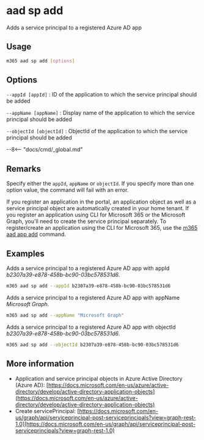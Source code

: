 # aad sp add

Adds a service principal to a registered Azure AD app

## Usage

```sh
m365 aad sp add [options]
```

## Options

`--appId [appId]`
: ID of the application to which the service principal should be added

`--appName [appName]`
: Display name of the application to which the service principal should be added

`--objectId [objectId]`
: ObjectId of the application to which the service principal should be added

--8<-- "docs/cmd/_global.md"

## Remarks

Specify either the `appId`, `appName` or `objectId`. If you specify more than one option value, the command will fail with an error.

If you register an application in the portal, an application object as well as a service principal object are automatically created in your home tenant. If you register an application using CLI for Microsoft 365 or the Microsoft Graph, you'll need to create the service principal separately. To register/create an application using the CLI for Microsoft 365, use the [m365 aad app add](../cmd/aad/app/app-add.md) command.

## Examples

Adds a service principal to a registered Azure AD app with appId _b2307a39-e878-458b-bc90-03bc578531d6_.

```sh
m365 aad sp add --appId b2307a39-e878-458b-bc90-03bc578531d6
```

Adds a service principal to a registered Azure AD app with appName _Microsoft Graph_.

```sh
m365 aad sp add --appName "Microsoft Graph"
```

Adds a service principal to a registered Azure AD app with objectId _b2307a39-e878-458b-bc90-03bc578531d6_.

```sh
m365 aad sp add --objectId b2307a39-e878-458b-bc90-03bc578531d6
```

## More information

- Application and service principal objects in Azure Active Directory (Azure AD): [https://docs.microsoft.com/en-us/azure/active-directory/develop/active-directory-application-objects](https://docs.microsoft.com/en-us/azure/active-directory/develop/active-directory-application-objects)
- Create servicePrincipal: [https://docs.microsoft.com/en-us/graph/api/serviceprincipal-post-serviceprincipals?view=graph-rest-1.0](https://docs.microsoft.com/en-us/graph/api/serviceprincipal-post-serviceprincipals?view=graph-rest-1.0)
